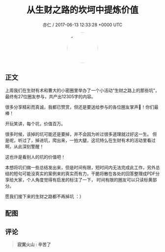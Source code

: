 <h1 align="center">从生财之路的坎坷中提炼价值</h1>
<p align="center">
    <a>亦仁 / 2017-06-13 12:33:28 &#43;0000 UTC</a>
</p>

<div align="center">
    <img src="https://images.zsxq.com/Fn3NQqCN8nuGF86yZPXSbEsl0mb3?e=1590940799&amp;token=kIxbL07-8jAj8w1n4s9zv64FuZZNEATmlU_Vm6zD:pfbNc8W3hS0oYG_hyXXh_rHMHuc=" width="100" height="100" style="border:1px solid;border-radius:50%; color:#ffffff"/>
</div>

## 正文

<div>
  

上周我们在生财有术和曹大的小密圈里举办了一个小活动“生财之路上的那些坑”，最终有27位圈友参与，共产出12305字的内容。

很多分享精彩而真诚，我都已赞赏，但还是要送给参与的各位圈友掌声👏！你们最棒！ 

开玩笑讲，每个坑，价值百万。 

很多时候，该掉的坑可能还是要掉，并不会因为听过很多道理就过好这一生。 但是呢，听过了，掉进坑，爬出来，一拍大腿，这坑特么在生财有术的活动里看过啊，从此深刻警醒！

这也许是看别人的坑的价值吧！ 

本想将坑们做一些总结发出来，但是时间有限，短时间内无法完成此工作，另外总结的短句可能没真实的案例来的真实而有力，干脆将散在各处的回答整理成PDF分享给大家，个人角度觉得有启发的标注了一下， 时间有限的圈友可以只读标黄部分。 

愿我们接下来的生财之路都不再掉坑 ：）
</div>

## 配图
<div class="image" align="center">

</div>

## 评论

<div align="left">
<div>

<blockquote >
<span> <strong>寂寞火山 : 辛苦了 </strong></span>
</blockquote>

</div>
</div>